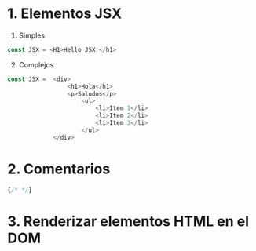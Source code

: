 # 1. Elementos JSX

1. Simples

```js
const JSX = <H1>Hello JSX!</h1>
```


2. Complejos

```js
const JSX =  <div>
                 <h1>Hola</h1>
                 <p>Saludos</p>
                     <ul>
                         <li>Item 1</li>
                         <li>Item 2</li>
                         <li>Item 3</li>
                     </ul>
             </div>
```

# 2. Comentarios

```js
{/* */}
```

# 3. Renderizar elementos HTML en el DOM

